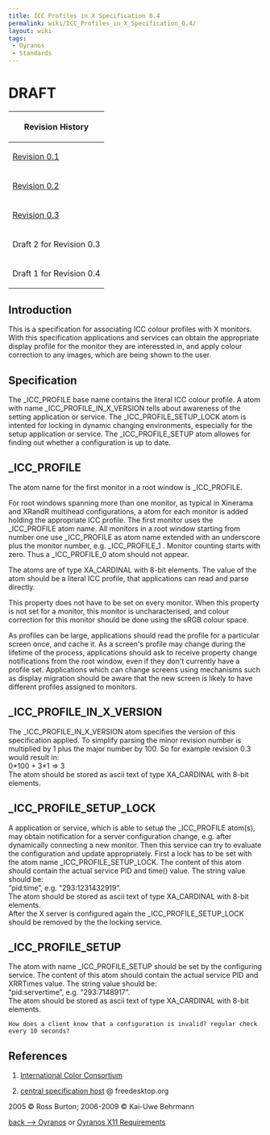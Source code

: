 ```yaml
---
title: ICC Profiles in X Specification 0.4
permalink: wiki/ICC_Profiles_in_X_Specification_0.4/
layout: wiki
tags:
 - Oyranos
 - Standards
---
```


<h1>
DRAFT

</h1>
<table>
<thead>
<tr class="header">
<th><p>Revision History</p></th>
</tr>
</thead>
<tbody>
<tr class="odd">
<td><p><a href="http://www.burtonini.com/computing/x-icc-profiles-spec-0.1.html">Revision 0.1</a></p></td>
</tr>
<tr class="even">
<td><p><a href="http://www.burtonini.com/computing/x-icc-profiles-spec-0.2.html">Revision 0.2</a></p></td>
</tr>
<tr class="odd">
<td><p><a href="http://www.freedesktop.org/wiki/OpenIcc/ICC_Profiles_in_X_Specification_0.3">Revision 0.3</a></p></td>
</tr>
<tr class="even">
<td><p>Draft 2 for Revision 0.3</p></td>
</tr>
<tr class="odd">
<td><p>Draft 1 for Revision 0.4</p></td>
</tr>
<tr class="even">
</tr>
</tbody>
</table>

Introduction
------------

This is a specification for associating ICC colour profiles with X
monitors. With this specification applications and services can obtain
the appropriate display profile for the monitor they are interessted in,
and apply colour correction to any images, which are being shown to the
user.

Specification
-------------

The \_ICC\_PROFILE base name contains the literal ICC colour profile. A
atom with name \_ICC\_PROFILE\_IN\_X\_VERSION tells about awareness of
the setting application or service. The \_ICC\_PROFILE\_SETUP\_LOCK atom
is intented for locking in dynamic changing environments, especially for
the setup application or service. The \_ICC\_PROFILE\_SETUP atom allowes
for finding out whether a configuration is up to date.

\_ICC\_PROFILE
--------------

The atom name for the first monitor in a root window is \_ICC\_PROFILE.

For root windows spanning more than one monitor, as typical in Xinerama
and XRandR multihead configurations, a atom for each monitor is added
holding the appropriate ICC profile. The first monitor uses the
\_ICC\_PROFILE atom name. All monitors in a root window starting from
number one use \_ICC\_PROFILE as atom name extended with an underscore
plus the monitor number, e.g. \_ICC\_PROFILE\_1 . Monitor counting
starts with zero. Thus a \_ICC\_PROFILE\_0 atom should not appear.

The atoms are of type <span class="type">XA\_CARDINAL</span> with 8-bit
elements. The value of the atom should be a literal ICC profile, that
applications can read and parse directly.

This property does not have to be set on every monitor. When this
property is not set for a monitor, this monitor is uncharacterised, and
colour correction for this monitor should be done using the sRGB colour
space.

As profiles can be large, applications should read the profile for a
particular screen once, and cache it. As a screen's profile may change
during the lifetime of the process, applications should ask to receive
property change notifications from the root window, even if they don't
currently have a profile set. Applications which can change screens
using mechanisms such as display migration should be aware that the new
screen is likely to have different profiles assigned to monitors.

\_ICC\_PROFILE\_IN\_X\_VERSION
------------------------------

The \_ICC\_PROFILE\_IN\_X\_VERSION atom specifies the version of this
specification applied. To simplify parsing the minor revision number is
multiplied by 1 plus the major number by 100. So for example revision
0.3 would result in:  
0\*100 + 3\*1 =&gt; 3  
The atom should be stored as ascii text of type
<span class="type">XA\_CARDINAL</span> with 8-bit elements.

\_ICC\_PROFILE\_SETUP\_LOCK
---------------------------

A application or service, which is able to setup the \_ICC\_PROFILE
atom(s), may obtain notification for a server configuration change, e.g.
after dynamically connecting a new monitor. Then this service can try to
evaluate the configuration and update appropriately. First a lock has to
be set with the atom name \_ICC\_PROFILE\_SETUP\_LOCK. The content of
this atom should contain the actual service PID and time() value. The
string value should be:  
“pid:time”, e.g. “293:1231432919”.  
The atom should be stored as ascii text of type
<span class="type">XA\_CARDINAL</span> with 8-bit elements.  
After the X server is configured again the \_ICC\_PROFILE\_SETUP\_LOCK
should be removed by the the locking service.

\_ICC\_PROFILE\_SETUP
---------------------

The atom with name \_ICC\_PROFILE\_SETUP should be set by the
configuring service. The content of this atom should contain the actual
service PID and XRRTimes value. The string value should be:  
“pid:servertime”, e.g. “293:7148917”.  
The atom should be stored as ascii text of type
<span class="type">XA\_CARDINAL</span> with 8-bit elements.

`How does a client know that a configuration is invalid? regular check every 10 seconds?`

References
----------

1. [International Color Consortium](http://www.color.org)

2. [central specification
host](http://www.freedesktop.org/wiki/Specifications/icc_profiles_in_x_spec)
@ freedesktop.org

2005 © Ross Burton; 2006-2009 © Kai-Uwe Behrmann

[back --&gt; Oyranos](/wiki/Oyranos "wikilink") or [Oyranos X11
Requirements](/wiki/Oyranos_X11_Requirements "wikilink")
